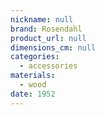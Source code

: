 ```yaml
---
nickname: null
brand: Rosendahl
product_url: null
dimensions_cm: null
categories:
  - accessories
materials:
  - wood
date: 1952
---
```


